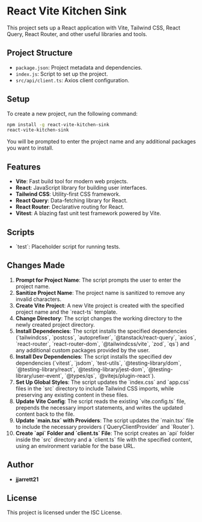# React Vite Kitchen Sink

This project sets up a React application with Vite, Tailwind CSS, React Query, React Router, and other useful libraries and tools.

## Project Structure

- `package.json`: Project metadata and dependencies.
- `index.js`: Script to set up the project.
- `src/api/client.ts`: Axios client configuration.

## Setup

To create a new project, run the following command:

```sh
npm install -g react-vite-kitchen-sink
react-vite-kitchen-sink
```

You will be prompted to enter the project name and any additional packages you want to install.

## Features

- **Vite**: Fast build tool for modern web projects.
- **React**: JavaScript library for building user interfaces.
- **Tailwind CSS**: Utility-first CSS framework.
- **React Query**: Data-fetching library for React.
- **React Router**: Declarative routing for React.
- **Vitest**: A blazing fast unit test framework powered by Vite.

## Scripts

- \`test\`: Placeholder script for running tests.

## Changes Made

1. **Prompt for Project Name**: The script prompts the user to enter the project name.
2. **Sanitize Project Name**: The project name is sanitized to remove any invalid characters.
3. **Create Vite Project**: A new Vite project is created with the specified project name and the \`react-ts\` template.
4. **Change Directory**: The script changes the working directory to the newly created project directory.
5. **Install Dependencies**: The script installs the specified dependencies (\`tailwindcss\`, \`postcss\`, \`autoprefixer\`, \`@tanstack/react-query\`, \`axios\`, \`react-router\`, \`react-router-dom\`, \`@tailwindcss/vite\`, \`zod\`, \`qs\`) and any additional custom packages provided by the user.
6. **Install Dev Dependencies**: The script installs the specified dev dependencies (\`vitest\`, \`jsdom\`, \`test-utils\`, \`@testing-library/dom\`, \`@testing-library/react\`, \`@testing-library/jest-dom\`, \`@testing-library/user-event\`, \`@types/qs\`, \`@vitejs/plugin-react\`).
7. **Set Up Global Styles**: The script updates the \`index.css\` and \`app.css\` files in the \`src\` directory to include Tailwind CSS imports, while preserving any existing content in these files.
8. **Update Vite Config**: The script reads the existing \`vite.config.ts\` file, prepends the necessary import statements, and writes the updated content back to the file.
9. **Update \`main.tsx\` with Providers**: The script updates the \`main.tsx\` file to include the necessary providers (\`QueryClientProvider\` and \`Router\`).
10. **Create \`api\` Folder and \`client.ts\` File**: The script creates an \`api\` folder inside the \`src\` directory and a \`client.ts\` file with the specified content, using an environment variable for the base URL.

## Author

- **jjarrett21**

## License

This project is licensed under the ISC License.